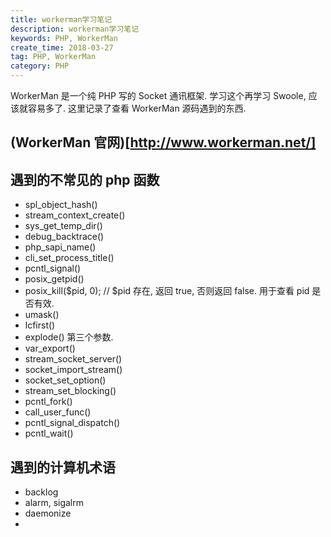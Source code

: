 ```yaml
---
title: workerman学习笔记
description: workerman学习笔记
keywords: PHP, WorkerMan
create_time: 2018-03-27
tag: PHP, WorkerMan
category: PHP
---
```


WorkerMan 是一个纯 PHP 写的 Socket 通讯框架. 学习这个再学习 Swoole, 应该就容易多了. 这里记录了查看 WorkerMan 源码遇到的东西.

## (WorkerMan 官网)[http://www.workerman.net/]

## 遇到的不常见的 php 函数

- spl_object_hash()
- stream_context_create()
- sys_get_temp_dir()
- debug_backtrace()
- php_sapi_name()
- cli_set_process_title()
- pcntl_signal()
- posix_getpid()
- posix_kill($pid, 0);  // $pid 存在, 返回 true, 否则返回 false. 用于查看 pid 是否有效.
- umask()
- lcfirst()
- explode() 第三个参数.
- var_export()
- stream_socket_server()
- socket_import_stream()
- socket_set_option()
- stream_set_blocking()
- pcntl_fork()
- call_user_func()
- pcntl_signal_dispatch()
- pcntl_wait()

## 遇到的计算机术语

- backlog
- alarm, sigalrm
- daemonize
- 
